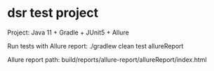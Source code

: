 # dsr test project

Project: Java 11 + Gradle + JUnit5 + Allure

Run tests with Allure report:
./gradlew clean test allureReport

Allure report path:
build/reports/allure-report/allureReport/index.html
